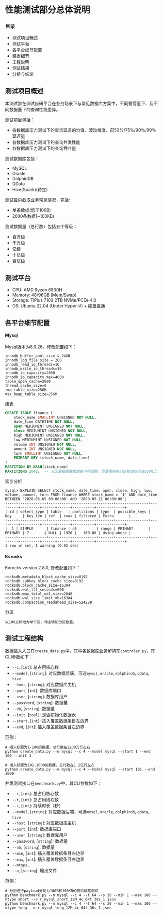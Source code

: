 # 性能测试部分总体说明

### 目录

- 测试项目概述
- 测试平台
- 各平台细节配置
- 建表细节
- 工程说明
- 测试结果
- 分析与结论


## 测试项目概述

本测试旨在测试自研平台在业务场景下与常见数据库方案中，不同载荷量下、及不同数据量下的查询性能差异。

测试项目包括：
- 各数据库压力测试下的查询延迟的均值、波动幅度、前50%/75%/90%/99%延迟量
- 各数据库压力测试下的查询并发性能
- 各数据库压力测试下的查询吞吐量

测试数据库包括：
- MySQL
- Oracle
- DolphinDB
- QData 
- Hive(Spark)(待定)

测试载荷截取业务常见情况，包括:
- 单条数据(低于100B)
- 2000条数据(~100KB)

测试数据量（总行数）包括五个等级：
- 百万级
- 千万级
- 亿级
- 十亿级
- 百亿级

## 测试平台

- CPU: AMD Ryzen 6800H
- Memory: 48/96GB (Mem/Swap)
- Storage: TiPlus 7100 2TB NVMe/PCEe 4.0
- OS: Ubuntu 22.04 (Under Hyper-V) + 硬盘直通

## 各平台细节配置

#### Mysql

Mysql版本为8.0.26，修改配置如下：
```
innodb_buffer_pool_size = 24GB
innodb_log_file_size = 2GB
innodb_read_io_threads=16
innodb_write_io_threads=16
innodb_io_capacity=2000
innodb_io_capacity_max=4000
table_open_cache=2000
thread_cache_size=8
tmp_table_size=256M
max_heap_table_size=256M
```

建表
```sql
CREATE TABLE finance (
    stock_name SMALLINT UNSIGNED NOT NULL,
    date_time DATETIME NOT NULL,
    open MEDIUMINT UNSIGNED NOT NULL,
    close MEDIUMINT UNSIGNED NOT NULL,
    high MEDIUMINT UNSIGNED NOT NULL,
    low MEDIUMINT UNSIGNED NOT NULL,
    volume INT UNSIGNED NOT NULL,
    amount INT UNSIGNED NOT NULL,
    turn SMALLINT UNSIGNED NOT NULL, 
    PRIMARY KEY (stock_name, date_time)
)
PARTITION BY HASH(stock_name)
PARTITIONS 2048;  -- 分区量根据数据规模不同调整，尽量保持各分区物理空间在100M上下
```

索引分析
```
mysql> EXPLAIN SELECT stock_name, date_time, open, close, high, low, volume, amount, turn FROM finance WHERE stock_name = '1' AND date_time BETWEEN '2020-05-09 00:00:00' AND '2020-05-21 00:00:00';
+----+-------------+---------+------------+-------+---------------+---------+---------+------+------+----------+-------------+
| id | select_type | table   | partitions | type  | possible_keys | key     | key_len | ref  | rows | filtered | Extra       |
+----+-------------+---------+------------+-------+---------------+---------+---------+------+------+----------+-------------+
|  1 | SIMPLE      | finance | p5         | range | PRIMARY       | PRIMARY | 7       | NULL | 1920 |   100.00 | Using where |
+----+-------------+---------+------------+-------+---------------+---------+---------+------+------+----------+-------------+
1 row in set, 1 warning (0.02 sec)
```

#### Kvrocks

Kvrocks version 2.8.0, 修改配置如下：
```
rocksdb.metadata_block_cache_size=8192
rocksdb.subkey_block_cache_size=8192
rocksdb.block_cache_size=16384
rocksdb.wal_ttl_seconds=600
rocksdb.max_total_wal_size=2048
rocksdb.wal_size_limit_mb=16384
rocksdb.compaction_readahead_size=524288
```

分区
```
以100支标地为单个区，动态增加分区数量。
```


## 测试工程结构

数据插入入口在`create_data.py`中，其中各数据库业务解耦在`controler.py`，其CLI参数如下：

- `--c`, \[`int`\]: 总占用核心数
- `--model`, \[`string`\]: 对应数据后端，可选`mysql`, `oracle`, `dolphindb`, `qdata`, `hive`
- `--host`, \[`string`\]: 对应数据库主机
- `--port`, \[`int`\]: 数据库端口
- `--user`, \[`string`\]: 数据库用户
- `--password`, \[`string`\]: 数据量
- `--db`, \[`string`\]: 数据量
- `--init`, \[`bool`\]: 是否初始化数据表
- `--start`, \[`int`\]: 插入覆盖数据条目左边界
- `--end`, \[`int`\]: 插入覆盖数据条目左边界

范例：
```shell
# 插入标题为1-100的数据，总行数在1200万行左右
python create_data.py --m mysql --c 4 --model mysql --start 1 --end 100 --init 1

# 插入标题为101-1000的数据，总行数在1.2亿行左右
python create_data.py --m mysql --c 4 --model mysql --start 101 --end 1000
```

并发测试接口在`benchmark.py`中，其CLI参数如下：

- `--c`, \[`int`\]: 总占用核心数
- `--t`, \[`int`\]: 总占用线程数
- `--s`, \[`int`\]: 持续时长（秒）
- `--model`, \[`string`\]: 对应数据后端，可选`mysql`, `oracle`, `dolphindb`, `qdata`, `hive`
- `--host`, \[`string`\]: 对应数据库主机
- `--port`, \[`int`\]: 数据库端口
- `--user`, \[`string`\]: 数据库用户
- `--password`, \[`string`\]: 数据量
- `--db`, \[`string`\]: 数据量
- `--min`, \[`int`\]: 插入覆盖数据条目左边界
- `--max`, \[`int`\]: 插入覆盖数据条目左边界
- `--mtype`,
- `--o`, \[`string`\]: 输出文件

范例：
```shell
# 分别进行payload分别为100B和100KB的随机读写测试
python benchmark.py --m mysql --c 4 --t 64 --s 30 --min 1 --max 100 --mtype short --o r_mysql_short_12M_4c_64t_30s_1.json
python benchmark.py --m mysql --c 4 --t 64 --s 30 --min 1 --max 100 --mtype long --o r_mysql_long_12M_4c_64t_30s_1.json
```


